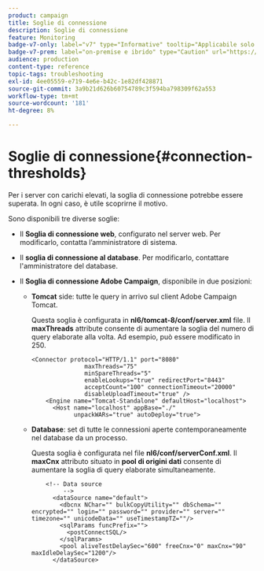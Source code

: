 ```yaml
---
product: campaign
title: Soglie di connessione
description: Soglie di connessione
feature: Monitoring
badge-v7-only: label="v7" type="Informative" tooltip="Applicabile solo a Campaign Classic v7"
badge-v7-prem: label="on-premise e ibrido" type="Caution" url="https://experienceleague.adobe.com/docs/campaign-classic/using/installing-campaign-classic/architecture-and-hosting-models/hosting-models-lp/hosting-models.html?lang=it" tooltip="Applicabile solo alle distribuzioni on-premise e ibride"
audience: production
content-type: reference
topic-tags: troubleshooting
exl-id: 4ee05559-e719-4e6e-b42c-1e82df428871
source-git-commit: 3a9b21d626b60754789c3f594ba798309f62a553
workflow-type: tm+mt
source-wordcount: '181'
ht-degree: 8%

---
```


# Soglie di connessione{#connection-thresholds}



Per i server con carichi elevati, la soglia di connessione potrebbe essere superata. In ogni caso, è utile scoprirne il motivo.

Sono disponibili tre diverse soglie:

* Il **Soglia di connessione web**, configurato nel server web. Per modificarlo, contatta l’amministratore di sistema.

* Il **soglia di connessione al database**. Per modificarlo, contattare l&#39;amministratore del database.

* Il **Soglia di connessione Adobe Campaign**, disponibile in due posizioni:

   * **Tomcat** side: tutte le query in arrivo sul client Adobe Campaign Tomcat.

     Questa soglia è configurata in **nl6/tomcat-8/conf/server.xml** file. Il **maxThreads** attribute consente di aumentare la soglia del numero di query elaborate alla volta. Ad esempio, può essere modificato in 250.

     ```
     <Connector protocol="HTTP/1.1" port="8080"
                    maxThreads="75"
                    minSpareThreads="5"
                    enableLookups="true" redirectPort="8443"
                    acceptCount="100" connectionTimeout="20000"
                    disableUploadTimeout="true" />
         <Engine name="Tomcat-Standalone" defaultHost="localhost">
           <Host name="localhost" appBase="./"
                 unpackWARs="true" autoDeploy="true">
     ```

   * **Database**: set di tutte le connessioni aperte contemporaneamente nel database da un processo.

     Questa soglia è configurata nel file **nl6/conf/serverConf.xml**. Il **maxCnx** attributo situato in **pool di origini dati** consente di aumentare la soglia di query elaborate simultaneamente.

     ```
         <!-- Data source
              -->
           <dataSource name="default">
             <dbcnx NChar="" bulkCopyUtility="" dbSchema="" encrypted="" login="" password="" provider="" server="" timezone="" unicodeData="" useTimestampTZ=""/>
             <sqlParams funcPrefix="">
               <postConnectSQL/>
             </sqlParams>
             <pool aliveTestDelaySec="600" freeCnx="0" maxCnx="90" maxIdleDelaySec="1200"/>
           </dataSource>
     ```
